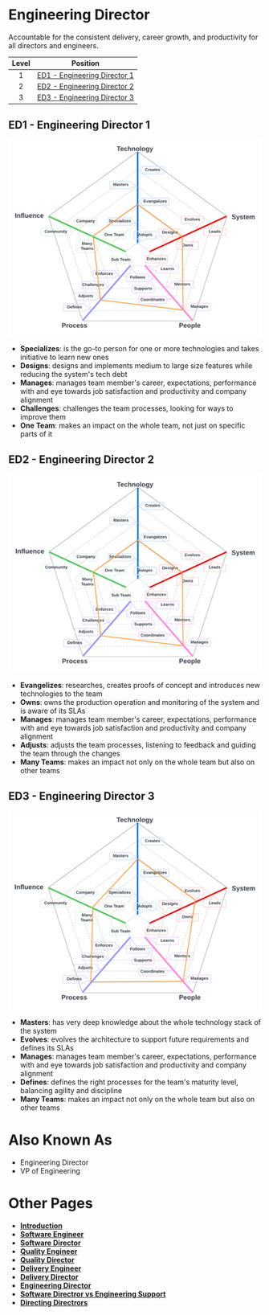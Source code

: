 # Engineering Director

Accountable for the consistent delivery, career growth, and productivity for all directors and engineers.

| Level | Position |
| :---: | :---: |
| 1 | [ED1 - Engineering Director 1](#ed1---engineering-director-1) |
| 2 | [ED2 - Engineering Director 2](#ed2---engineering-director-2) |
| 3 | [ED3 - Engineering Director 3](#ed3---engineering-director-3) |

## ED1 - Engineering Director 1

![System Dimensions](charts/Layr-Engineering-Path-EE1.png "Engineering Director 1")

* **Specializes**: is the go-to person for one or more technologies and takes initiative to learn new ones
* **Designs**: designs and implements medium to large size features while reducing the system's tech debt
* **Manages**: manages team member's career, expectations, performance with and eye towards job satisfaction and productivity and company alignment
* **Challenges**: challenges the team processes, looking for ways to improve them
* **One Team**: makes an impact on the whole team, not just on specific parts of it

## ED2 - Engineering Director 2

![System Dimensions](charts/Layr-Engineering-Path-EE2.png "Engineering Director 2")

* **Evangelizes**: researches, creates proofs of concept and introduces new technologies to the team
* **Owns**: owns the production operation and monitoring of the system and is aware of its SLAs
* **Manages**: manages team member's career, expectations, performance with and eye towards job satisfaction and productivity and company alignment
* **Adjusts**: adjusts the team processes, listening to feedback and guiding the team through the changes
* **Many Teams**: makes an impact not only on the whole team but also on other teams

## ED3 - Engineering Director 3

![System Dimensions](charts/Layr-Engineering-Path-EE3.png "Engineering Director 3")

* **Masters**: has very deep knowledge about the whole technology stack of the system
* **Evolves**: evolves the architecture to support future requirements and defines its SLAs
* **Manages**: manages team member's career, expectations, performance with and eye towards job satisfaction and productivity and company alignment
* **Defines**: defines the right processes for the team's maturity level, balancing agility and discipline
* **Many Teams**: makes an impact not only on the whole team but also on other teams

# Also Known As
* Engineering Director
* VP of Engineering

# Other Pages
* [**Introduction**](README.md)
* [**Software Engineer**](Software-Engineer.md)
* [**Software Director**](Software-Director.md) 
* [**Quality Engineer**](Quality-Engineer.md)
* [**Quality Director**](Quality-Director.md)
* [**Delivery Engineer**](Delivery-Engineer.md)
* [**Delivery Director**](Delivery-Director.md)
* [**Engineering Director**](Engineering-Director.md)
* [**Software Directror vs Engineering Support**](Comparison-Software-Director-Engineering-Director.md)
* [**Directing Directrors**](Directing-Directors.md)
